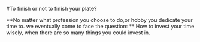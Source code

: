 #To finish or not to finish your plate?


**No matter what profession you choose to do,or hobby you dedicate your time to.
we eventually come to face the question: ** How to invest your time wisely, when there are so many things you could invest in.



